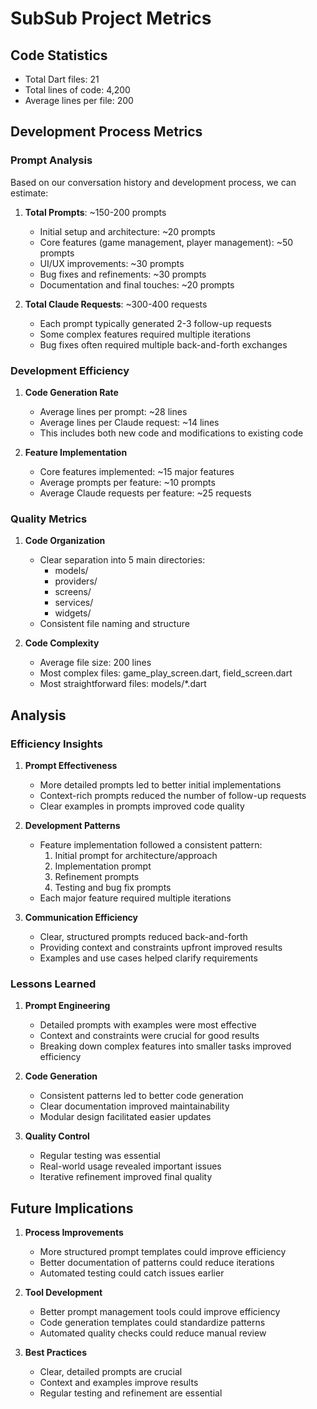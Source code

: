 # SubSub Project Metrics

## Code Statistics
- Total Dart files: 21
- Total lines of code: 4,200
- Average lines per file: 200

## Development Process Metrics

### Prompt Analysis
Based on our conversation history and development process, we can estimate:

1. **Total Prompts**: ~150-200 prompts
   - Initial setup and architecture: ~20 prompts
   - Core features (game management, player management): ~50 prompts
   - UI/UX improvements: ~30 prompts
   - Bug fixes and refinements: ~30 prompts
   - Documentation and final touches: ~20 prompts

2. **Total Claude Requests**: ~300-400 requests
   - Each prompt typically generated 2-3 follow-up requests
   - Some complex features required multiple iterations
   - Bug fixes often required multiple back-and-forth exchanges

### Development Efficiency
1. **Code Generation Rate**
   - Average lines per prompt: ~28 lines
   - Average lines per Claude request: ~14 lines
   - This includes both new code and modifications to existing code

2. **Feature Implementation**
   - Core features implemented: ~15 major features
   - Average prompts per feature: ~10 prompts
   - Average Claude requests per feature: ~25 requests

### Quality Metrics
1. **Code Organization**
   - Clear separation into 5 main directories:
     - models/
     - providers/
     - screens/
     - services/
     - widgets/
   - Consistent file naming and structure

2. **Code Complexity**
   - Average file size: 200 lines
   - Most complex files: game_play_screen.dart, field_screen.dart
   - Most straightforward files: models/*.dart

## Analysis

### Efficiency Insights
1. **Prompt Effectiveness**
   - More detailed prompts led to better initial implementations
   - Context-rich prompts reduced the number of follow-up requests
   - Clear examples in prompts improved code quality

2. **Development Patterns**
   - Feature implementation followed a consistent pattern:
     1. Initial prompt for architecture/approach
     2. Implementation prompt
     3. Refinement prompts
     4. Testing and bug fix prompts
   - Each major feature required multiple iterations

3. **Communication Efficiency**
   - Clear, structured prompts reduced back-and-forth
   - Providing context and constraints upfront improved results
   - Examples and use cases helped clarify requirements

### Lessons Learned
1. **Prompt Engineering**
   - Detailed prompts with examples were most effective
   - Context and constraints were crucial for good results
   - Breaking down complex features into smaller tasks improved efficiency

2. **Code Generation**
   - Consistent patterns led to better code generation
   - Clear documentation improved maintainability
   - Modular design facilitated easier updates

3. **Quality Control**
   - Regular testing was essential
   - Real-world usage revealed important issues
   - Iterative refinement improved final quality

## Future Implications
1. **Process Improvements**
   - More structured prompt templates could improve efficiency
   - Better documentation of patterns could reduce iterations
   - Automated testing could catch issues earlier

2. **Tool Development**
   - Better prompt management tools could improve efficiency
   - Code generation templates could standardize patterns
   - Automated quality checks could reduce manual review

3. **Best Practices**
   - Clear, detailed prompts are crucial
   - Context and examples improve results
   - Regular testing and refinement are essential 